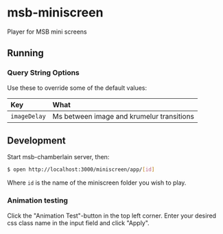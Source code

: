 # msb-miniscreen
Player for MSB mini screens


## Running

### Query String Options

Use these to override some of the default values:

| Key                      | What         
| :----------------------- | :-------------------------------------------------------- |
| `imageDelay`             | Ms between image and krumelur transitions                 |

## Development
Start msb-chamberlain server, then:
```sh
$ open http://localhost:3000/miniscreen/app/[id]
```
Where `id` is the name of the miniscreen folder you wish to play.

### Animation testing
Click the "Animation Test"-button in the top left corner.
Enter your desired css class name in the input field and click "Apply".
